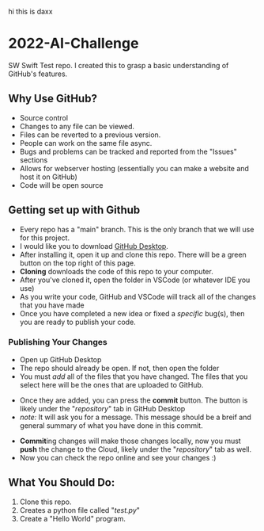 hi this is daxx

# 2022-AI-Challenge
SW Swift Test repo.
I created this to grasp a basic understanding of GitHub's features.


## Why Use GitHub?
 - Source control
  - Changes to any file can be viewed.
  - Files can be reverted to a previous version.
  - People can work on the same file async.
 - Bugs and problems can be tracked and reported from the "Issues" sections
 - Allows for webserver hosting (essentially you can make a website and host it on GitHub)
 - Code will be open source


## Getting set up with Github
 * Every repo has a "main" branch. This is the only branch that we will use for this project.
 * I would like you to download [GitHub Desktop](https://desktop.github.com/).
 * After installing it, open it up and clone this repo. There will be a green button on the top right of this page.
  * __Cloning__ downloads the code of this repo to your computer.
  * After you've cloned it, open the folder in VSCode (or whatever IDE you use)
  * As you write your code, GitHub and VSCode will track all of the changes that you have made
  * Once you have completed a new idea or fixed a _specific_ bug(s), then you are ready to publish your code.


### Publishing Your Changes
 - Open up GitHub Desktop
 - The repo should already be open. If not, then open the folder
 - You must *add* all of the files that you have changed. The files that you select here will be the ones that are uploaded to GitHub.
 * Once they are added, you can press the **commit** button. The button is likely under the "*repository*" tab in GitHub Desktop
  * *note:* It will ask you for a message. This message should be a breif and general summary of what you have done in this commit.
- **Commit**ing changes will make those changes locally, now you must **push** the change to the Cloud, likely under the "*repository*" tab as well.
- Now you can check the repo online and see your changes :)


## What You Should Do:
1. Clone this repo.
2. Creates a python file called "*test.py*"
3. Create a "Hello World" program.